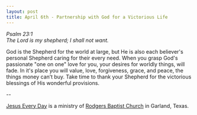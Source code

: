 ```yaml
---
layout: post
title: April 6th - Partnership with God for a Victorious Life
---
```


_Psalm 23:1  
The Lord is my shepherd; I shall not want._

God is the Shepherd for the world at large, but He is also each
believer's personal Shepherd caring for their every need. When you
grasp God's passionate "one on one" love for you, your desires for
worldly things, will fade. In it's place you will value, love,
forgiveness, grace, and peace, the things money can&rsquo;t buy. Take
time to thank your Shepherd for the victorious blessings of His
wonderful provisions.

 --

<a href=http://jesuseveryday.net>Jesus Every Day</a> is a ministry of <a href=http://rodgersbaptist.net>Rodgers Baptist Church</a> in Garland, Texas.
